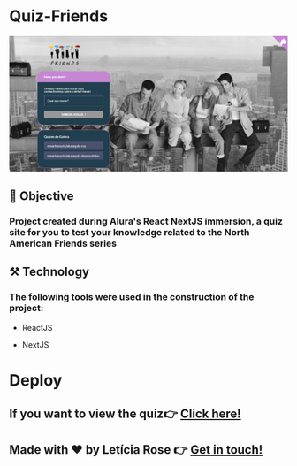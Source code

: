 # Quiz-Friends 
![](https://github.com/leticiarose/Quiz-Friends/blob/main/Quiz.png)

## 📌 Objective

### Project created during Alura's React NextJS immersion, a quiz site for you to test your knowledge related to the North American Friends series

## ⚒️ Technology

### The following tools were used in the construction of the project:

- ReactJS

- NextJS

# Deploy

## If you want to view the quiz👉 [Click here!](https://quiz-friends-mauve.vercel.app/)

## Made with ❤️ by Letícia Rose 👉 [Get in touch! ](https://www.linkedin.com/in/let%C3%ADciarose/)
